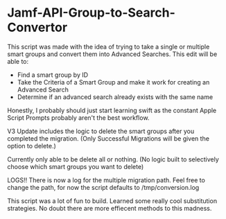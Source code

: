 # Jamf-API-Group-to-Search-Convertor

This script was made with the idea of trying to take a single or multiple smart groups and convert them into Advanced Searches. This edit will be able to: 

- Find a smart group by ID
- Take the Criteria of a Smart Group and make it work for creating an Advanced Search 
- Determine if an advanced search already exists with the same name

Honestly, I probably should just start learning swift as the constant Apple Script Prompts probably aren't the best workflow. 

V3 Update includes the logic to delete the smart groups after you completed the migration. (Only Successful Migrations will be given the option to delete.) 

Currently only able to be delete all or nothing. (No logic built to selectively choose which smart groups you want to delete)

LOGS!! There is now a log for the multiple migration path. Feel free to change the path, for now the script defaults to /tmp/conversion.log

This script was a lot of fun to build. Learned some really cool substitution strategies. No doubt there are more effiecent methods to this madness. 
